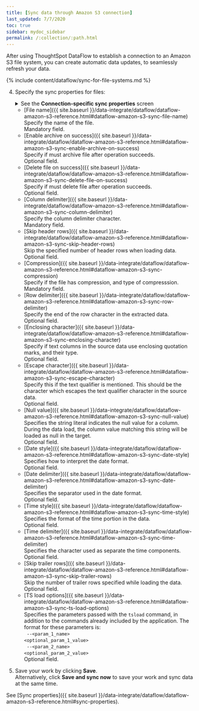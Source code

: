 ```yaml
---
title: [Sync data through Amazon S3 connection]
last_updated: 7/7/2020
toc: true
sidebar: mydoc_sidebar
permalink: /:collection/:path.html
---
```

After using ThoughtSpot DataFlow to establish a connection to an Amazon S3 file system, you can create automatic data updates, to seamlessly refresh your data.

{% include content/dataflow/sync-for-file-systems.md %}

4. Specify the sync properties for files:

   <details>
     <summary>See the <strong>Connection-specific sync properties</strong> screen</summary>
     <p><img src="../../images/dataflow-set-sync-properties-draft.png" alt="Enter sync details" /></p></details>

   * [File name]({{ site.baseurl }}/data-integrate/dataflow/dataflow-amazon-s3-reference.html#dataflow-amazon-s3-sync-file-name)<br/>Specify the name of the file.<br/>Mandatory field.
   * [Enable archive on success]({{ site.baseurl }}/data-integrate/dataflow/dataflow-amazon-s3-reference.html#dataflow-amazon-s3-sync-enable-archive-on-success)<br/>Specify if must archive file after operation succeeds.<br/>Optional field.
   * [Delete file on success]({{ site.baseurl }}/data-integrate/dataflow/dataflow-amazon-s3-reference.html#dataflow-amazon-s3-sync-delete-file-on-success)<br/>Specify if must delete file after operation succeeds.<br/>Optional field.
   * [Column delimiter]({{ site.baseurl }}/data-integrate/dataflow/dataflow-amazon-s3-reference.html#dataflow-amazon-s3-sync-column-delimiter)<br/>Specify the column delimiter character.<br/>Mandatory field.
   * [Skip header rows]({{ site.baseurl }}/data-integrate/dataflow/dataflow-amazon-s3-reference.html#dataflow-amazon-s3-sync-skip-header-rows)<br/>Skip the specified number of header rows when loading data.<br/>Optional field.
   * [Compression]({{ site.baseurl }}/data-integrate/dataflow/dataflow-amazon-s3-reference.html#dataflow-amazon-s3-sync-compression)<br/>Specify if the file has compression, and type of compresssion.<br/>Mandatory field.
   * [Row delimiter]({{ site.baseurl }}/data-integrate/dataflow/dataflow-amazon-s3-reference.html#dataflow-amazon-s3-sync-row-delimiter)<br/>Specify the end of the row character in the extracted data.<br/>Optional field.
   * [Enclosing character]({{ site.baseurl }}/data-integrate/dataflow/dataflow-amazon-s3-reference.html#dataflow-amazon-s3-sync-enclosing-character)<br/>Specify if text columns in the source data use enclosing quotation marks, and their type.<br/>Optional field.
   * [Escape character]({{ site.baseurl }}/data-integrate/dataflow/dataflow-amazon-s3-reference.html#dataflow-amazon-s3-sync-escape-character)<br/>Specify this if the text qualifier is mentioned. This should be the character which escapes the text qualifier character in the source data.<br/>Optional field.
   * [Null value]({{ site.baseurl }}/data-integrate/dataflow/dataflow-amazon-s3-reference.html#dataflow-amazon-s3-sync-null-value)<br/>Specifies the string literal indicates the null value for a column. During the data load, the column value matching this string will be loaded as null in the target.<br/>Optional field.
   * [Date style]({{ site.baseurl }}/data-integrate/dataflow/dataflow-amazon-s3-reference.html#dataflow-amazon-s3-sync-date-style)<br/>Specifies how to interpret the date format.<br/>Optional field.
   * [Date delimiter]({{ site.baseurl }}/data-integrate/dataflow/dataflow-amazon-s3-reference.html#dataflow-amazon-s3-sync-date-delimiter)<br/>Specifies the separator used in the date format.<br/>Optional field.
   * [Time style]({{ site.baseurl }}/data-integrate/dataflow/dataflow-amazon-s3-reference.html#dataflow-amazon-s3-sync-time-style)<br/>Specifies the format of the time portion in the data.<br/>Optional field.
   * [Time delimiter]({{ site.baseurl }}/data-integrate/dataflow/dataflow-amazon-s3-reference.html#dataflow-amazon-s3-sync-time-delimiter)<br/>Specifies the character used as separate the time components.<br/>Optional field.
   * [Skip trailer rows]({{ site.baseurl }}/data-integrate/dataflow/dataflow-amazon-s3-reference.html#dataflow-amazon-s3-sync-skip-trailer-rows)<br/>Skip the number of trailer rows specified while loading the data.<br/>Optional field.
   * [TS load options]({{ site.baseurl }}/data-integrate/dataflow/dataflow-amazon-s3-reference.html#dataflow-amazon-s3-sync-ts-load-options)<br/>Specifies the parameters passed with the <code>tsload</code> command, in addition to the commands already included by the application. The format for these parameters is:<br/><code> --&lt;param_1_name&gt; &lt;optional_param_1_value&gt;</code><br/><code> --&lt;param_2_name&gt; &lt;optional_param_2_value&gt;</code><br/>Optional field.

5. Save your work by clicking **Save**.<br/>Alternatively, click **Save and sync now** to save your work and sync data at the same time.


See [Sync properties]({{ site.baseurl }}/data-integrate/dataflow/dataflow-amazon-s3-reference.html#sync-properties).
